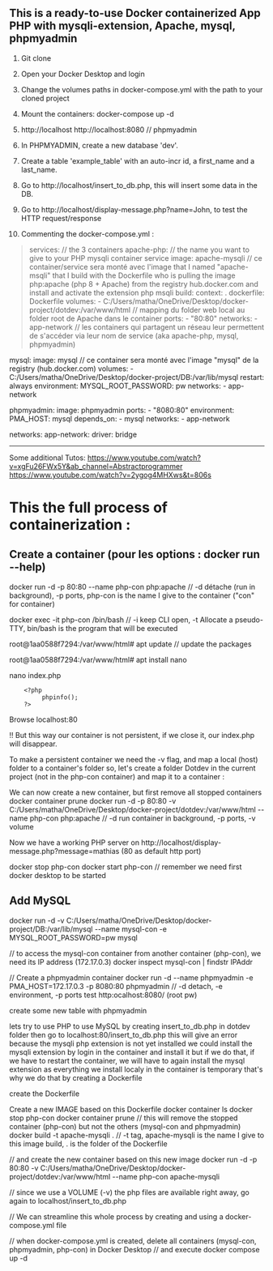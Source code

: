 
## This is a ready-to-use Docker containerized App PHP with mysqli-extension, Apache, mysql, phpmyadmin

1. Git clone
2. Open your Docker Desktop and login
3. Change the volumes paths in docker-compose.yml with the path to your cloned project
4. Mount the containers: docker-compose up -d

5.    http://localhost
     	http://localhost:8080  // phpmyadmin

6. In PHPMYADMIN, create a new database 'dev'.
7. Create a table 'example_table' with an auto-incr id, a first_name and a last_name.
8. Go to http://localhost/insert_to_db.php, this will insert some data in the DB.
9. Go to http://localhost/display-message.php?name=John, to test the HTTP request/response


3. Commenting the docker-compose.yml :

> services:                           // the 3 containers
  apache-php:                       // the name you want to give to your PHP mysqli container service
    image: apache-mysqli            // ce container/service sera monté avec l'image that I named "apache-msqli" that I build with the Dockerfile who is pulling the image php:apache (php 8 + Apache) from the registry hub.docker.com and install and activate the extension php msqli
    build:
      context: .
      dockerfile: Dockerfile
    volumes:
      - C:/Users/matha/OneDrive/Desktop/docker-project/dotdev:/var/www/html         // mapping du folder web local au folder root de Apache dans le container 
    ports:
      - "80:80"
    networks:
      - app-network                         // les containers qui partagent un réseau leur permettent de s'accéder via leur nom de service (aka apache-php, mysql, phpmyadmin) 

  mysql:
    image: mysql                            // ce container sera monté avec l'image "mysql" de la registry (hub.docker.com)
    volumes:
      - C:/Users/matha/OneDrive/Desktop/docker-project/DB:/var/lib/mysql
    restart: always
    environment:
      MYSQL_ROOT_PASSWORD: pw
    networks:
      - app-network

  phpmyadmin:
    image: phpmyadmin
    ports:
      - "8080:80"
    environment:
      PMA_HOST: mysql
    depends_on:
      - mysql
    networks:
      - app-network

networks:
  app-network:
    driver: bridge

-----------------------------------------------------------------------------------------------------------------

Some additional Tutos:
https://www.youtube.com/watch?v=xgFu26FWx5Y&ab_channel=Abstractprogrammer
https://www.youtube.com/watch?v=2ygog4MHXws&t=806s


This the full process of containerization :
=========================================

Create a container      (pour les options : docker run --help)
------------------

docker run -d -p 80:80 --name php-con php:apache    // -d détache (run in background), -p ports, php-con is the name I give to the container ("con" for container)

docker exec -it php-con /bin/bash    // -i keep CLI open, -t  Allocate a pseudo-TTY,  bin/bash is the program that will be executed

root@1aa0588f7294:/var/www/html# apt update  // update the packages

root@1aa0588f7294:/var/www/html# apt install nano

nano index.php

		<?php
             phpinfo();
		?>

Browse localhost:80

!! But this way our container is not persistent, if we close it, our index.php will disappear.

To make a persistent container we need the -v flag, and map a local (host) folder to a container's folder
so, let's create a folder Dotdev in the current project (not in the php-con container) and map it to a container :

We can now create a new container, but first remove all stopped containers
docker container prune
docker run -d -p 80:80 -v C:/Users/matha/OneDrive/Desktop/docker-project/dotdev:/var/www/html --name php-con php:apache   // -d run container in background, -p ports, -v volume


Now we have a working PHP server on http://localhost/display-message.php?message=mathias  (80 as default http port)


docker stop php-con
docker start php-con   // remember we need first docker desktop to be started


Add MySQL
---------
docker run -d -v C:/Users/matha/OneDrive/Desktop/docker-project/DB:/var/lib/mysql --name mysql-con -e MYSQL_ROOT_PASSWORD=pw  mysql

// to access the mysql-con container from another container (php-con), we need its IP address (172.17.0.3)
docker inspect mysql-con | findstr IPAddr

// Create a phpmyadmin container
docker run -d --name phpmyadmin -e PMA_HOST=172.17.0.3 -p 8080:80 phpmyadmin       // -d detach, -e environment, -p ports
test http:ocalhost:8080/ (root pw)

create some new table with phpmyadmin

lets try to use PHP to use MySQL by creating insert_to_db.php in dotdev folder
then go to localhost:80/insert_to_db.php 
this will give an error because the mysqli php extension is not yet installed
we could install the mysqli extension by login in the container and install it
but if we do that, if we have to restart the container, we will have to again install the mysql extension
as everything we install localy in the container is temporary
that's why we do that by creating a Dockerfile 

create the Dockerfile 

Create a new IMAGE based on this Dockerfile
docker container ls
docker stop php-con
docker container prune // this will remove the stopped container (php-con) but not the others (mysql-con and phpmyadmin)
docker build -t apache-mysqli .    // -t tag, apache-mysqli is the name I give to this image build, . is the folder of the Dockerfile

// and create the new container based on this new image
docker run -d -p 80:80 -v C:/Users/matha/OneDrive/Desktop/docker-project/dotdev:/var/www/html  --name php-con apache-mysqli

// since we use a VOLUME (-v) the php files are available right away, go again to localhost/insert_to_db.php

// We can streamline this whole process by creating and using a docker-compose.yml file

// when docker-compose.yml is created, delete all containers (mysql-con, phpmyadmin, php-con) in Docker Desktop 
// and execute
docker compose up -d